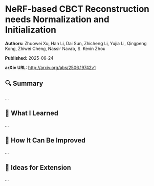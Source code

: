 # NeRF-based CBCT Reconstruction needs Normalization and Initialization
**Authors:** Zhuowei Xu, Han Li, Dai Sun, Zhicheng Li, Yujia Li, Qingpeng Kong, Zhiwei Cheng, Nassir Navab, S. Kevin Zhou

**Published:** 2025-06-24

**arXiv URL:** http://arxiv.org/abs/2506.19742v1

## 🔍 Summary

...

## 🧠 What I Learned

...

## 🔬 How It Can Be Improved

...

## 🧪 Ideas for Extension

...
